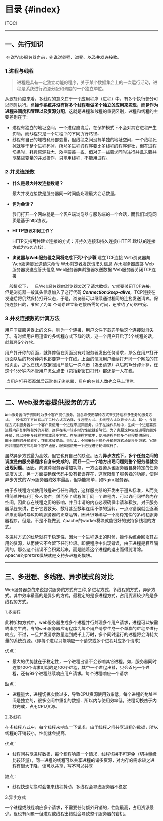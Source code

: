 # 目录 {#index}

[TOC]











--------------------------------------------
## 一、先行知识  

​	在说Web服务器之前，先说说线程、进程、以及并发连接数。

### 1.进程与线程
> ​	进程是具有一定独立功能的程序，关于某个数据集合上的一次运行活动，进程是系统进行资源分配和调度的一个独立单位。

​	从逻辑角度来看，多线程的意义在于一个应用程序（进程）中，有多个执行部分可以同时执行。但**操作系统并没有将多个线程看做多个独立的应用来实现，而是作为进程来调度和管理以及资源分配**。这就是进程和线程的重要区别，进程和线程的主要差别在于:

- 进程有独立的地址空间，一个进程崩溃后，在保护模式下不会对其它进程产生影响，而线程只是一个进程中的不同执行路径。
- 线程有自己的堆栈和局部变量，但线程之间没有单独的地址空间，一个线程死掉就等于整个进程死掉，所以多进程的程序要比多线程的程序健壮，但在进程切换时，耗费资源较大，效率要差一些。但对于一些要求同时进行并且又要共享某些变量的并发操作，只能用线程，不能用进程。

### 2.并发连接数

- **什么是最大并发连接数呢？**

	最大并发连接数是服务器同一时间能处理最大会话数量。

- **何为会话？**

	我们打开一个网站就是一个客户端浏览器与服务端的一个会话，而我们浏览网页是基于http协议。

- **HTTP协议如何工作？**

	HTTP支持两种建立连接的方式：非持久连接和持久连接(HTTP1.1默认的连接方式为持久连接)。

- **浏览器与Web服务器之间将完成下列7个步骤**
	建立TCP连接
	Web浏览器向Web服务器发送请求命令
	Web浏览器发送请求头信息
	Web服务器应答
	Web服务器发送应答头信息
	Web服务器向浏览器发送数据
	Web服务器关闭TCP连接

​       一般情况下，一旦Web服务器向浏览器发送了请求数据，它就要关闭TCP连接，但是浏览器一般其头信息加入了这行代码 ***Connection:keep-alive***，TCP连接在发送后将仍然保持打开状态，于是，浏览器可以继续通过相同的连接发送请求。保持连接目的，节省了为每 个请求建立新连接所需的时间，还节约了网络带宽。

### 3.并发连接数的计算方法

​        用户下载服务器上的文件，则为一个连接，用户文件下载完毕后这个连接就消失了。有时候用户用迅雷的多线程方式下载的话，这一个用户开启了5个线程的话，就算是5个连接。

​        用户打开你的页面，就算停留在页面没有对服务器发出任何请求，那么在用户打开页面以后的15分钟内也都要算一个在线。上面的情况用户继续打开同一个网站的其他页面，那么在线人数按照用户最后一次点击（发出请求）以后的15分钟计算，在这个15分钟内不管用户怎么点击（包括新窗口打开）都还是一人在线。

​         当用户打开页面然后正常关闭浏览器，用户的在线人数也会马上清除。











--------------------------------------------
## 二、Web服务器提供服务的方式

 	Web服务器由于要同时为多个客户提供服务，就必须使用某种方式来支持这种多任务的服务方式。一般情况下可以有以下三种方式来选择，多进程方式、多线程方式及异步方式。其中，多进程方式中服务器对一个客户要使用一个进程来提供服务，由于在操作系统中，生成一个进程需要进程内存复制等额外的开销，这样在客户较多时的性能就会降低。为了克服这种生成进程的额外开销，可以使用多线程方式或异步方式。在多线程方式中，使用进程中的多个线程提供服务， 由于线程的开销较小，性能就会提高。事实上，不需要任何额外开销的方式还是异步方式，它使用非阻塞的方式与每个客户通信，服务器使用一个进程进行轮询就行了。

​       虽然异步方式最为高效，但它也有自己的缺点。因为**异步方式下，多个任务之间的调度是由服务器程序自身来完成的，而且一旦一个地方出现问题则整个服务器就会出现问题**。因此，向这种服务器增加功能，一方面要遵从该服务器自身特定的任务调度方式，另一方面要确保代码中没有错误存在，这就限制了服务器的功能，使得异步方式的Web服务器的效率最高，但功能简单，如Nginx服务器。

​       由于多线程方式使用线程进行任务调度，这样服务器的开发由于遵从标准，从而变得简单并有利于多人协作。然而多个线程位于同一个进程内，可以访问同样的内存空间，因此存在线程之间的影响，并且申请的内存必须确保申请和释放。对于服务器系统来讲，由于它要数天、数月甚至数年连续不停的运转，一点点错误就会逐渐积累而最终导致影响服务器的正常运转，因此很难编写一个高稳定性的多线程服务器程序。但是，不是不能做到, Apache的worker模块就能很好的支持多线程的方式。

​       多进程方式的优势就在于稳定性，因为一个进程退出的时候，操作系统会回收其占用的资源，从而使它不会留下任何垃圾。即便程序中出现错误，由于进程是相互隔离的，那么这个错误不会积累起来，而是随着这个进程的退出而得到清除。Apache的prefork模块就是支持多进程的模块。











--------------------------------------------
## 三、多进程、多线程、异步模式的对比

​     Web服务器总的来说提供服务的方式有三种,多进程方式，多线程的方式，异步方式。其中效率最高的是异步的方式，最稳定的是多进程方式，占用资源较少的是多线程的方式。

1.多进程

​       此种架构方式中，web服务器生成多个进程并行处理多个用户请求，进程可以按需或事先生成。有的web服务器应用程序为每个用户请求生成一个单独的进程来进行响应，不过，一旦并发请求数量达到成千上万时，多个同时运行的进程将会消耗大量的系统资源。（即每个进程只能响应一个请求或多个进程对应多个请求）

优点：

- 最大的优势就在于稳定性，一个进程出错不会影响其它进程。如，服务器同时连接100个请求对就的是100个进程，其中一个进程出错，只会杀死一个进程，还有99个进程继续响应用户请求。每个进程响应一个请求

缺点：

- 进程量大，进程切换次数过多，导致CPU资源使用效率低，每个进程的地址空间是独立的，很多空间中重复的数据，所以内存使用效率低，进程切换由于内核完成，占用CPU资源。

2.多线程

​       在多线程方式中，每个线程来响应一下请求，由于线程之间共享进程的数据，所以线程的开销较小，性能就会提高。

优点：

- 线程间共享进程数据，每个线程响应一个请求，线程切换不可避免（切换量级比较轻量），同一进程的线程可以共享进程的诸多资源，对内存的需求较之进程有很大下降，读可以共享，写不可以共享

缺点：

- 线程快速切换时会带来线程抖动，多线程会导致服务器不稳定

3.异步方式

​       一个进程或线程响应多个请求，不需要任何额外开销的，性能最高，占用资源最少。但也有问题一但进程或线程出错就会导致整个服务器的宕机。